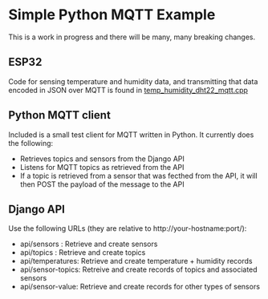 # Simple Python MQTT Example

This is a work in progress and there will be many, many breaking changes.

## ESP32
Code for sensing temperature and humidity data, and transmitting that data encoded in JSON over MQTT is found in [temp_humidity_dht22_mqtt.cpp](.src/esp32/temp_humidity_dht22_mqtt.cpp)

## Python MQTT client
Included is a small test client for MQTT written in Python. It currently does the following:

* Retrieves topics and sensors from the Django API
* Listens for MQTT topics as retrieved from the API
* If a topic is retrieved from a sensor that was fecthed from the API, it will then POST the payload of the message to the API

## Django API

Use the following URLs (they are relative to http://your-hostname:port/):
* api/sensors : Retrieve and create sensors
* api/topics : Retrieve and create topics
* api/temperatures: Retrieve and create temperature + humidity records
* api/sensor-topics: Retreive and create records of topics and associated sensors
* api/sensor-value: Retrieve and create records for other types of sensors
